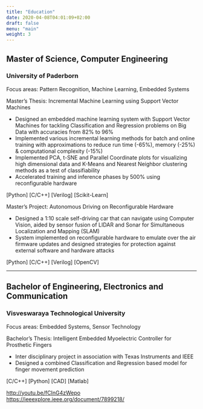 ```yaml
---
title: "Education"
date: 2020-04-08T04:01:09+02:00
draft: false
menu: "main"
weight: 3
---
```


## Master of Science, Computer Engineering
### University of Paderborn
Focus areas: Pattern Recognition, Machine Learning, Embedded Systems

Master’s Thesis: Incremental Machine Learning using Support Vector Machines
* Designed an embedded machine learning system with Support Vector Machines for tackling Classification and Regression problems on Big Data with accuracies from 82% to 96%
* Implemented various incremental learning methods for batch and online training with approximations to reduce run time (-65%), memory (-25%) & computational complexity (-15%)
* Implemented PCA, t-SNE and Parallel Coordinate plots for visualizing high dimensional data
and K-Means and Nearest Neighbor clustering methods as a test of classifiability
* Accelerated training and inference phases by 500% using reconfigurable hardware

[Python] [C/C++] [Verilog] [Scikit-Learn]

Master’s Project: Autonomous Driving on Reconfigurable Hardware
* Designed a 1:10 scale self-driving car that can navigate using Computer Vision, aided by sensor fusion of LIDAR and Sonar for Simultaneous Localization and Mapping (SLAM)
* System implemented on reconfigurable hardware to emulate over the air firmware updates and designed strategies for protection against external software and hardware attacks

[Python] [C/C++] [Verilog] [OpenCV]

***

## Bachelor of Engineering, Electronics and Communication
### Visveswaraya Technological University
Focus areas: Embedded Systems, Sensor Technology

Bachelor’s Thesis: Intelligent Embedded Myoelectric Controller for Prosthetic Fingers
* Inter disciplinary project in association with Texas Instruments and IEEE
* Designed a combined Classification and Regression based model for finger movement prediction

[C/C++] [Python] [CAD] [Matlab]

http://youtu.be/fCInG4zWepo
https://ieeexplore.ieee.org/document/7899218/